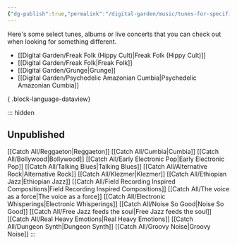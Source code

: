 ```yaml
---
{"dg-publish":true,"permalink":"/digital-garden/music/tunes-for-specific-moods/","tags":["music","recommendation"],"updated":"2023-12-08T19:28:09.955-07:00"}
---
```


Here's some select tunes, albums or live concerts that you can check out when looking for something different. 
- [[Digital Garden/Freak Folk (Hippy Cult)\|Freak Folk (Hippy Cult)]]
- [[Digital Garden/Freak Folk\|Freak Folk]]
- [[Digital Garden/Grunge\|Grunge]]
- [[Digital Garden/Psychedelic Amazonian Cumbia\|Psychedelic Amazonian Cumbia]]

{ .block-language-dataview}





::: hidden
## Unpublished
[[Catch All/Reggaeton\|Reggaeton]]
[[Catch All/Cumbia\|Cumbia]]
[[Catch All/Bollywood\|Bollywood]] 
[[Catch All/Early Electronic Pop\|Early Electronic Pop]]
[[Catch All/Talking Blues\|Talking Blues]]
[[Catch All/Alternative Rock\|Alternative Rock]]
[[Catch All/Klezmer\|Klezmer]]
[[Catch All/Ethiopian Jazz\|Ethiopian Jazz]]
[[Catch All/Field Recording Inspired Compositions\|Field Recording Inspired Compositions]]
[[Catch All/The voice as a force\|The voice as a force]]
[[Catch All/Electronic Whisperings\|Electronic Whisperings]]
[[Catch All/Noise So Good\|Noise So Good]]
[[Catch All/Free Jazz feeds the soul\|Free Jazz feeds the soul]]
[[Catch All/Real Heavy Emotions\|Real Heavy Emotions]]
[[Catch All/Dungeon Synth\|Dungeon Synth]]
[[Catch All/Groovy Noise\|Groovy Noise]]
:::
